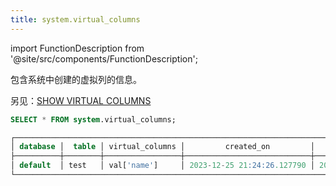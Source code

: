 ```yaml
---
title: system.virtual_columns
---
```


import FunctionDescription from '@site/src/components/FunctionDescription';

<FunctionDescription description="Introduced or updated: v1.2.262"/>

包含系统中创建的虚拟列的信息。

另见：[SHOW VIRTUAL COLUMNS](../../10-sql-commands/00-ddl/07-virtual-column/show-virtual-columns.md)

```sql
SELECT * FROM system.virtual_columns;

┌───────────────────────────────────────────────────────────────────────────────────────────────┐
│ database │  table │ virtual_columns │         created_on         │         updated_on         │
├──────────┼────────┼─────────────────┼────────────────────────────┼────────────────────────────┤
│ default  │ test   │ val['name']     │ 2023-12-25 21:24:26.127790 │ 2023-12-25 21:24:38.455268 │
└───────────────────────────────────────────────────────────────────────────────────────────────┘
```